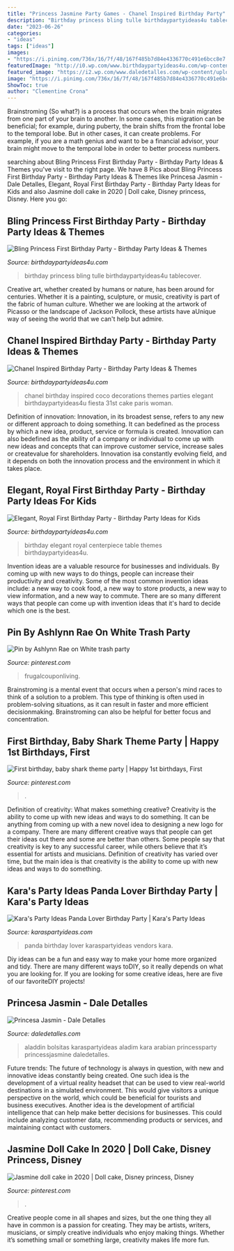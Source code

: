 ```yaml
---
title: "Princess Jasmine Party Games - Chanel Inspired Birthday Party"
description: "Birthday princess bling tulle birthdaypartyideas4u tablecover"
date: "2023-06-26"
categories:
- "ideas"
tags: ["ideas"]
images:
- "https://i.pinimg.com/736x/16/7f/48/167f485b7d84e4336770c491e6bcc8e7.jpg"
featuredImage: "http://i0.wp.com/www.birthdaypartyideas4u.com/wp-content/uploads/2015/12/COCO-Chanel-inspired-birthday-party-decorations.jpg"
featured_image: "https://i2.wp.com/www.daledetalles.com/wp-content/uploads/2016/02/22-10.jpg"
image: "https://i.pinimg.com/736x/16/7f/48/167f485b7d84e4336770c491e6bcc8e7.jpg"
ShowToc: true
author: "Clementine Crona"
---
```



Brainstroming (So what?) is a process that occurs when the brain migrates from one part of your brain to another. In some cases, this migration can be beneficial; for example, during puberty, the brain shifts from the frontal lobe to the temporal lobe. But in other cases, it can create problems. For example, if you are a math genius and want to be a financial advisor, your brain might move to the temporal lobe in order to better process numbers.

	

		
searching about Bling Princess First Birthday Party - Birthday Party Ideas &amp; Themes you've visit to the right page. We have 8 Pics about Bling Princess First Birthday Party - Birthday Party Ideas &amp; Themes like Princesa Jasmin - Dale Detalles, Elegant, Royal First Birthday Party - Birthday Party Ideas for Kids and also Jasmine doll cake in 2020 | Doll cake, Disney princess, Disney. Here you go:
		
    
## Bling Princess First Birthday Party - Birthday Party Ideas &amp; Themes

<img loading=lazy src="http://i1.wp.com/www.birthdaypartyideas4u.com/wp-content/uploads/2014/11/Bling-Princess-First-Birthday-Party-tulle-tablecover.jpg" onerror="this.onerror=null;this.src='https://tse3.mm.bing.net/th?id=OIP.-r-I1r4UZ_o6nriuy9UqJgHaLF&amp;pid=15.1';" alt="Bling Princess First Birthday Party - Birthday Party Ideas &amp; Themes">

_Source: birthdaypartyideas4u.com_

>birthday princess bling tulle birthdaypartyideas4u tablecover. 

	

Creative art, whether created by humans or nature, has been around for centuries. Whether it is a painting, sculpture, or music, creativity is part of the fabric of human culture. Whether we are looking at the artwork of Picasso or the landscape of Jackson Pollock, these artists have aUnique way of seeing the world that we can't help but admire.

    
## Chanel Inspired Birthday Party - Birthday Party Ideas &amp; Themes

<img loading=lazy src="http://i0.wp.com/www.birthdaypartyideas4u.com/wp-content/uploads/2015/12/COCO-Chanel-inspired-birthday-party-decorations.jpg" onerror="this.onerror=null;this.src='https://tse4.mm.bing.net/th?id=OIP.NU-gPBvODh-ExjiWWKS0ugHaJ4&amp;pid=15.1';" alt="Chanel Inspired Birthday Party - Birthday Party Ideas &amp; Themes">

_Source: birthdaypartyideas4u.com_

>chanel birthday inspired coco decorations themes parties elegant birthdaypartyideas4u fiesta 31st cake paris woman. 

	

Definition of innovation:
Innovation, in its broadest sense, refers to any new or different approach to doing something. It can bedefined as the process by which a new idea, product, service or formula is created. Innovation can also bedefined as the ability of a company or individual to come up with new ideas and concepts that can improve customer service, increase sales or createvalue for shareholders. Innovation isa constantly evolving field, and it depends on both the innovation process and the environment in which it takes place.

    
## Elegant, Royal First Birthday Party - Birthday Party Ideas For Kids

<img loading=lazy src="https://www.birthdaypartyideas4u.com/wp-content/uploads/2016/03/Royal-First-Birthday-Table-Coach-floral-centerpiece-530x795.jpg" onerror="this.onerror=null;this.src='https://tse2.mm.bing.net/th?id=OIP.MxQ_BNQP6k4Ye8fj6uzQRgHaLH&amp;pid=15.1';" alt="Elegant, Royal First Birthday Party - Birthday Party Ideas for Kids">

_Source: birthdaypartyideas4u.com_

>birthday elegant royal centerpiece table themes birthdaypartyideas4u. 

	

Invention ideas are a valuable resource for businesses and individuals. By coming up with new ways to do things, people can increase their productivity and creativity. Some of the most common invention ideas include: a new way to cook food, a new way to store products, a new way to view information, and a new way to commute. There are so many different ways that people can come up with invention ideas that it's hard to decide which one is the best.

    
## Pin By Ashlynn Rae On White Trash Party

<img loading=lazy src="https://i.pinimg.com/736x/16/7f/48/167f485b7d84e4336770c491e6bcc8e7.jpg" onerror="this.onerror=null;this.src='https://tse1.mm.bing.net/th?id=OIP.lfkTNRebVAg1DMF4Voyi2gHaLH&amp;pid=15.1';" alt="Pin by Ashlynn Rae on White trash party">

_Source: pinterest.com_

>frugalcouponliving. 

	

Brainstroming is a mental event that occurs when a person's mind races to think of a solution to a problem. This type of thinking is often used in problem-solving situations, as it can result in faster and more efficient decisionmaking. Brainstroming can also be helpful for better focus and concentration.

    
## First Birthday, Baby Shark Theme Party | Happy 1st Birthdays, First

<img loading=lazy src="https://i.pinimg.com/736x/02/bc/ee/02bceedbac9f21e2afbe885bd9051562.jpg" onerror="this.onerror=null;this.src='https://tse3.mm.bing.net/th?id=OIP.X4-HbH_Kc0z3zxvGYqy5rQHaKX&amp;pid=15.1';" alt="First birthday, baby shark theme party | Happy 1st birthdays, First">

_Source: pinterest.com_

>. 

	

Definition of creativity: What makes something creative?
Creativity is the ability to come up with new ideas and ways to do something. It can be anything from coming up with a new novel idea to designing a new logo for a company. There are many different creative ways that people can get their ideas out there and some are better than others. Some people say that creativity is key to any successful career, while others believe that it’s essential for artists and musicians. Definition of creativity has varied over time, but the main idea is that creativity is the ability to come up with new ideas and ways to do something.

    
## Kara&#039;s Party Ideas Panda Lover Birthday Party | Kara&#039;s Party Ideas

<img loading=lazy src="https://karaspartyideas.com/wp-content/uploads/2018/01/Panda-Lover-Birthday-Party-via-Karas-Party-Ideas-KarasPartyIdeas.com8_.jpg" onerror="this.onerror=null;this.src='https://tse1.mm.bing.net/th?id=OIP.qyQnDq_wJQ0QEPXLpj4M3QHaLL&amp;pid=15.1';" alt="Kara&#039;s Party Ideas Panda Lover Birthday Party | Kara&#039;s Party Ideas">

_Source: karaspartyideas.com_

>panda birthday lover karaspartyideas vendors kara. 

	

Diy ideas can be a fun and easy way to make your home more organized and tidy. There are many different ways toDIY, so it really depends on what you are looking for. If you are looking for some creative ideas, here are five of our favoriteDIY projects!

    
## Princesa Jasmin - Dale Detalles

<img loading=lazy src="https://i2.wp.com/www.daledetalles.com/wp-content/uploads/2016/02/22-10.jpg" onerror="this.onerror=null;this.src='https://tse4.mm.bing.net/th?id=OIP.OuxlBfmHF-JGQIydQ9xXCAHaE8&amp;pid=15.1';" alt="Princesa Jasmin - Dale Detalles">

_Source: daledetalles.com_

>aladdin bolsitas karaspartyideas aladim kara arabian princessparty princessjasmine daledetalles. 

	

Future trends:
The future of technology is always in question, with new and innovative ideas constantly being created. One such idea is the development of a virtual reality headset that can be used to view real-world destinations in a simulated environment. This would give visitors a unique perspective on the world, which could be beneficial for tourists and business executives. Another idea is the development of artificial intelligence that can help make better decisions for businesses. This could include analyzing customer data, recommending products or services, and maintaining contact with customers.

    
## Jasmine Doll Cake In 2020 | Doll Cake, Disney Princess, Disney

<img loading=lazy src="https://i.pinimg.com/736x/a1/d1/05/a1d1054405591a02001c6c5ef6c1603f.jpg" onerror="this.onerror=null;this.src='https://tse4.mm.bing.net/th?id=OIP.g4xSoiHZ1Z-yTdtwSLAVSQHaJ3&amp;pid=15.1';" alt="Jasmine doll cake in 2020 | Doll cake, Disney princess, Disney">

_Source: pinterest.com_

>. 

	

Creative people come in all shapes and sizes, but the one thing they all have in common is a passion for creating. They may be artists, writers, musicians, or simply creative individuals who enjoy making things. Whether it’s something small or something large, creativity makes life more fun.

